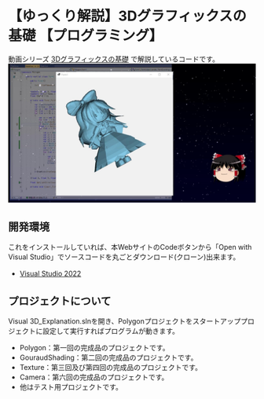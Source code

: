 # 【ゆっくり解説】3Dグラフィックスの基礎 【プログラミング】
動画シリーズ [3Dグラフィックスの基礎](https://youtube.com/playlist?list=PLeSkrKyDEPCgeO49SiwWdutcKScdq-PwD&si=rHEoyirTiL_AfWDj) で解説しているコードです。
![Y_Moment](3D_Graphics1Y_Moment.jpg)

## 開発環境
これをインストールしていれば、本WebサイトのCodeボタンから「Open with Visual Studio」でソースコードを丸ごとダウンロード(クローン)出来ます。
- [Visual Studio 2022](https://visualstudio.microsoft.com/ja/downloads/)
　
## プロジェクトについて
Visual 3D_Explanation.slnを開き、Polygonプロジェクトをスタートアッププロジェクトに設定して実行すればプログラムが動きます。
- Polygon：第一回の完成品のプロジェクトです。
- GouraudShading：第二回の完成品のプロジェクトです。
- Texture：第三回及び第四回の完成品のプロジェクトです。
- Camera：第六回の完成品のプロジェクトです。
- 他はテスト用プロジェクトです。
